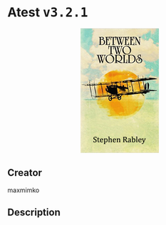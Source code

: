 
# Atest <kbd>v3.2.1</kbd>

<center>
  <img src="./cover-1024.jpg"/>
</center>

## Creator
maxmimko

## Description

